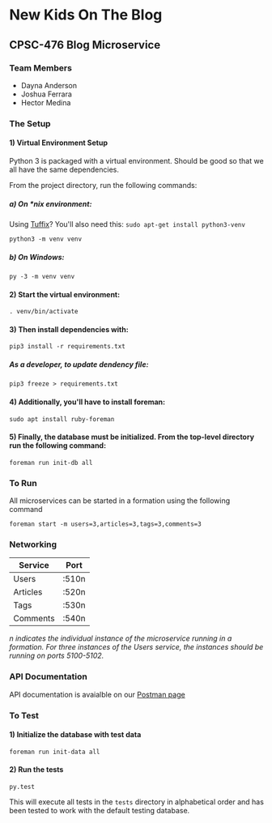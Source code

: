 # New Kids On The Blog

## CPSC-476 Blog Microservice

### Team Members

* Dayna Anderson
* Joshua Ferrara
* Hector Medina

### The Setup

#### 1) Virtual Environment Setup

Python 3 is packaged with a virtual environment. Should be good so that we all have the same dependencies.

From the project directory, run the following commands:

##### a) On *nix environment:

Using [Tuffix](https://github.com/kevinwortman/tuffix)? You'll also need this: `sudo apt-get install python3-venv`

`python3 -m venv venv`

##### b) On Windows:

`py -3 -m venv venv`

#### 2) Start the virtual environment:

`. venv/bin/activate`

#### 3) Then install dependencies with:

`pip3 install -r requirements.txt`

##### As a developer, to update dendency file:

`pip3 freeze > requirements.txt`

#### 4) Additionally, you'll have to install foreman:

`sudo apt install ruby-foreman`

#### 5) Finally, the database must be initialized. From the top-level directory run the following command:

`foreman run init-db all`

### To Run

All microservices can be started in a formation using the following command

`foreman start -m users=3,articles=3,tags=3,comments=3`

### Networking

| Service  | Port  |
|----------|-------|
| Users    | :510n |
| Articles | :520n |
| Tags     | :530n |
| Comments | :540n |

*n indicates the individual instance of the microservice running in a formation. For three instances of the Users service, the instances should be running on ports 5100-5102.*

### API Documentation

API documentation is avaialble on our [Postman page](https://documenter.getpostman.com/view/262836/S11PpFTY)

### To Test

#### 1) Initialize the database with test data

`foreman run init-data all`

#### 2) Run the tests

`py.test`

This will execute all tests in the `tests` directory in alphabetical order and has been tested to work with the default testing database.
